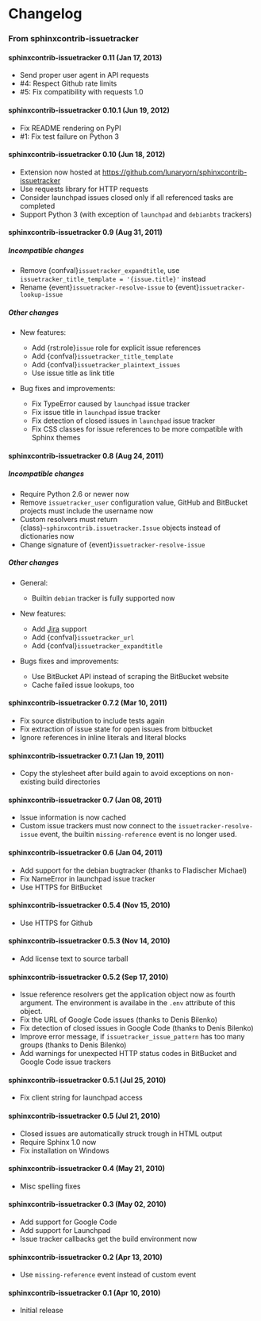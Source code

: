 # Changelog

### From sphinxcontrib-issuetracker

#### sphinxcontrib-issuetracker 0.11 (Jan 17, 2013)

- Send proper user agent in API requests
- #4: Respect Github rate limits
- #5: Fix compatibility with requests 1.0

#### sphinxcontrib-issuetracker 0.10.1 (Jun 19, 2012)

- Fix README rendering on PyPI
- #1: Fix test failure on Python 3

#### sphinxcontrib-issuetracker 0.10 (Jun 18, 2012)

- Extension now hosted at <https://github.com/lunaryorn/sphinxcontrib-issuetracker>
- Use requests library for HTTP requests
- Consider launchpad issues closed only if all referenced tasks are completed
- Support Python 3 (with exception of `launchpad` and `debianbts` trackers)

#### sphinxcontrib-issuetracker 0.9 (Aug 31, 2011)

##### Incompatible changes

- Remove {confval}`issuetracker_expandtitle`, use `issuetracker_title_template = '{issue.title}'`
  instead
- Rename {event}`issuetracker-resolve-issue` to {event}`issuetracker-lookup-issue`

##### Other changes

- New features:

  - Add {rst:role}`issue` role for explicit issue references
  - Add {confval}`issuetracker_title_template`
  - Add {confval}`issuetracker_plaintext_issues`
  - Use issue title as link title

- Bug fixes and improvements:

  - Fix TypeError caused by `launchpad` issue tracker
  - Fix issue title in `launchpad` issue tracker
  - Fix detection of closed issues in `launchpad` issue tracker
  - Fix CSS classes for issue references to be more compatible with Sphinx themes

#### sphinxcontrib-issuetracker 0.8 (Aug 24, 2011)

##### Incompatible changes

- Require Python 2.6 or newer now
- Remove `issuetracker_user` configuration value, GitHub and BitBucket projects must include the
  username now
- Custom resolvers must return {class}`~sphinxcontrib.issuetracker.Issue` objects instead of
  dictionaries now
- Change signature of {event}`issuetracker-resolve-issue`

##### Other changes

- General:

  - Builtin `debian` tracker is fully supported now

- New features:

  - Add [Jira] support
  - Add {confval}`issuetracker_url`
  - Add {confval}`issuetracker_expandtitle`

- Bugs fixes and improvements:

  - Use BitBucket API instead of scraping the BitBucket website
  - Cache failed issue lookups, too

#### sphinxcontrib-issuetracker 0.7.2 (Mar 10, 2011)

- Fix source distribution to include tests again
- Fix extraction of issue state for open issues from bitbucket
- Ignore references in inline literals and literal blocks

#### sphinxcontrib-issuetracker 0.7.1 (Jan 19, 2011)

- Copy the stylesheet after build again to avoid exceptions on non-existing build directories

#### sphinxcontrib-issuetracker 0.7 (Jan 08, 2011)

- Issue information is now cached
- Custom issue trackers must now connect to the `issuetracker-resolve-issue` event, the builtin
  `missing-reference` event is no longer used.

#### sphinxcontrib-issuetracker 0.6 (Jan 04, 2011)

- Add support for the debian bugtracker (thanks to Fladischer Michael)
- Fix NameError in launchpad issue tracker
- Use HTTPS for BitBucket

#### sphinxcontrib-issuetracker 0.5.4 (Nov 15, 2010)

- Use HTTPS for Github

#### sphinxcontrib-issuetracker 0.5.3 (Nov 14, 2010)

- Add license text to source tarball

#### sphinxcontrib-issuetracker 0.5.2 (Sep 17, 2010)

- Issue reference resolvers get the application object now as fourth argument. The environment is
  availabe in the `.env` attribute of this object.
- Fix the URL of Google Code issues (thanks to Denis Bilenko)
- Fix detection of closed issues in Google Code (thanks to Denis Bilenko)
- Improve error message, if `issuetracker_issue_pattern` has too many groups (thanks to Denis
  Bilenko)
- Add warnings for unexpected HTTP status codes in BitBucket and Google Code issue trackers

#### sphinxcontrib-issuetracker 0.5.1 (Jul 25, 2010)

- Fix client string for launchpad access

#### sphinxcontrib-issuetracker 0.5 (Jul 21, 2010)

- Closed issues are automatically struck trough in HTML output
- Require Sphinx 1.0 now
- Fix installation on Windows

#### sphinxcontrib-issuetracker 0.4 (May 21, 2010)

- Misc spelling fixes

#### sphinxcontrib-issuetracker 0.3 (May 02, 2010)

- Add support for Google Code
- Add support for Launchpad
- Issue tracker callbacks get the build environment now

#### sphinxcontrib-issuetracker 0.2 (Apr 13, 2010)

- Use `missing-reference` event instead of custom event

#### sphinxcontrib-issuetracker 0.1 (Apr 10, 2010)

- Initial release

[jira]: http://www.atlassian.com/software/jira/

<!---
vim: set filetype=markdown:
-->
